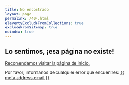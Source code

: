 ```yaml
---
title: No encontrado
layout: page
permalink: /404.html
eleventyExcludeFromCollections: true
excludeFromSitemap: true
noindex: true
---
```


## Lo sentimos, ¡esa página no existe!

[Recomendamos visitar la página de inicio.](/)

Por favor, infórmanos de cualquier error que encuentres:
<a href="mailto:{{ meta.address.email }}">{{ meta.address.email }}</a>
